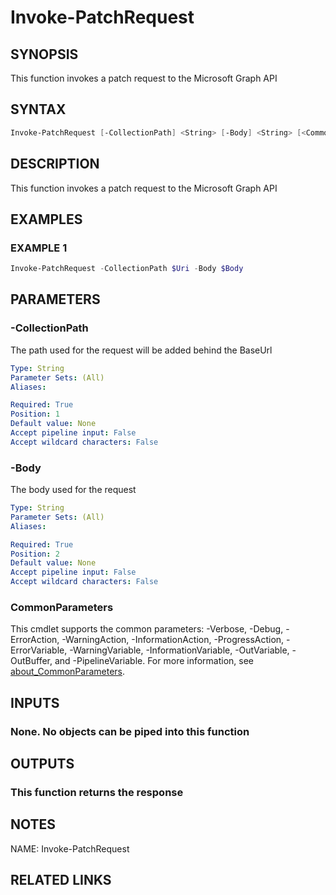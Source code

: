 # Invoke-PatchRequest

## SYNOPSIS
This function invokes a patch request to the Microsoft Graph API

## SYNTAX
```powershell
Invoke-PatchRequest [-CollectionPath] <String> [-Body] <String> [<CommonParameters>]
```

## DESCRIPTION
This function invokes a patch request to the Microsoft Graph API

## EXAMPLES

### EXAMPLE 1
```powershell
Invoke-PatchRequest -CollectionPath $Uri -Body $Body
```

## PARAMETERS

### -CollectionPath
The path used for the request will be added behind the BaseUrl

```yaml
Type: String
Parameter Sets: (All)
Aliases: 

Required: True
Position: 1
Default value: None
Accept pipeline input: False
Accept wildcard characters: False
```

### -Body
The body used for the request

```yaml
Type: String
Parameter Sets: (All)
Aliases: 

Required: True
Position: 2
Default value: None
Accept pipeline input: False
Accept wildcard characters: False
```

### CommonParameters
This cmdlet supports the common parameters: -Verbose, -Debug, -ErrorAction, -WarningAction, -InformationAction, -ProgressAction, -ErrorVariable, -WarningVariable, -InformationVariable, -OutVariable, -OutBuffer, and -PipelineVariable. For more information, see [about_CommonParameters](http://go.microsoft.com/fwlink/?LinkID=113216).

## INPUTS
### None. No objects can be piped into this function

## OUTPUTS
### This function returns the response

## NOTES
NAME: Invoke-PatchRequest

## RELATED LINKS

